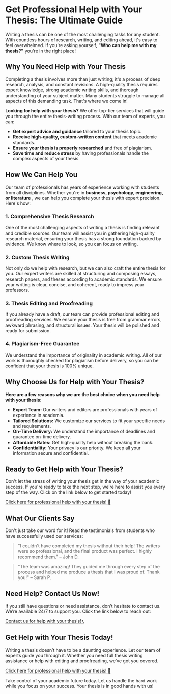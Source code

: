 # Get Professional Help with Your Thesis: The Ultimate Guide

Writing a thesis can be one of the most challenging tasks for any student. With countless hours of research, writing, and editing ahead, it's easy to feel overwhelmed. If you're asking yourself, **"Who can help me with my thesis?"** you're in the right place!

## Why You Need Help with Your Thesis

Completing a thesis involves more than just writing; it's a process of deep research, analysis, and constant revisions. A high-quality thesis requires expert knowledge, strong academic writing skills, and thorough understanding of your subject matter. Many students struggle to manage all aspects of this demanding task. That's where we come in!

**Looking for help with your thesis?** We offer top-tier services that will guide you through the entire thesis-writing process. With our team of experts, you can:

- **Get expert advice and guidance** tailored to your thesis topic.
- **Receive high-quality, custom-written content** that meets academic standards.
- **Ensure your thesis is properly researched** and free of plagiarism.
- **Save time and reduce stress** by having professionals handle the complex aspects of your thesis.

## How We Can Help You

Our team of professionals has years of experience working with students from all disciplines. Whether you're in **business, psychology, engineering, or literature** , we can help you complete your thesis with expert precision. Here's how:

### 1. Comprehensive Thesis Research

One of the most challenging aspects of writing a thesis is finding relevant and credible sources. Our team will assist you in gathering high-quality research material, ensuring your thesis has a strong foundation backed by evidence. We know where to look, so you can focus on writing.

### 2. Custom Thesis Writing

Not only do we help with research, but we can also craft the entire thesis for you. Our expert writers are skilled at structuring and composing essays, research papers, and theses according to academic standards. We ensure your writing is clear, concise, and coherent, ready to impress your professors.

### 3. Thesis Editing and Proofreading

If you already have a draft, our team can provide professional editing and proofreading services. We ensure your thesis is free from grammar errors, awkward phrasing, and structural issues. Your thesis will be polished and ready for submission.

### 4. Plagiarism-Free Guarantee

We understand the importance of originality in academic writing. All of our work is thoroughly checked for plagiarism before delivery, so you can be confident that your thesis is 100% unique.

## Why Choose Us for Help with Your Thesis?

**Here are a few reasons why we are the best choice when you need help with your thesis:**

- **Expert Team:** Our writers and editors are professionals with years of experience in academia.
- **Tailored Solutions:** We customize our services to fit your specific needs and requirements.
- **On-Time Delivery:** We understand the importance of deadlines and guarantee on-time delivery.
- **Affordable Rates:** Get high-quality help without breaking the bank.
- **Confidentiality:** Your privacy is our priority. We keep all your information secure and confidential.

## Ready to Get Help with Your Thesis?

Don't let the stress of writing your thesis get in the way of your academic success. If you're ready to take the next step, we’re here to assist you every step of the way. Click on the link below to get started today!

[Click here for professional help with your thesis! 🚀](https://tinyurl.com/topessay?keyword=help+with+my+thesis)

## What Our Clients Say

Don't just take our word for it! Read the testimonials from students who have successfully used our services:

> "I couldn't have completed my thesis without their help! The writers were so professional, and the final product was perfect. I highly recommend them." – John D.

> "The team was amazing! They guided me through every step of the process and helped me produce a thesis that I was proud of. Thank you!" – Sarah P.

## Need Help? Contact Us Now!

If you still have questions or need assistance, don’t hesitate to contact us. We’re available 24/7 to support you. Click the link below to reach out:

[Contact us for help with your thesis! 📞](https://tinyurl.com/topessay?keyword=help+with+my+thesis)

## Get Help with Your Thesis Today!

Writing a thesis doesn’t have to be a daunting experience. Let our team of experts guide you through it. Whether you need full thesis writing assistance or help with editing and proofreading, we’ve got you covered.

[Click here for professional help with your thesis! 🌟](https://tinyurl.com/topessay?keyword=help+with+my+thesis)

Take control of your academic future today. Let us handle the hard work while you focus on your success. Your thesis is in good hands with us!
